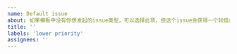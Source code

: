 ```yaml
---
name: Default issue
about: 如果模板中没有你想发起的issue类型，可以选择此项，但这个issue会获得一个较低的处理优先级 / If there is no issue type you want to raise, you can start with this one. But this issue will get a lower priority to deal with.
title: ''
labels: 'lower priority'
assignees: ''
---
```

